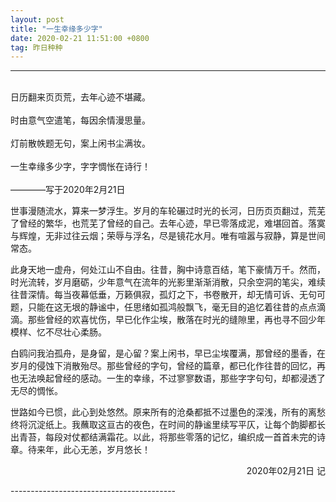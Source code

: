```yaml
---
layout: post
title: "一生幸缘多少字"
date: 2020-02-21 11:51:00 +0800
tag: 昨日种种
---
```

-----------------------------------------
<br>
<div style="text-align:left;">
日历翻来页页荒，去年心迹不堪藏。<br><br>
时由意气空遣笔，每因余情漫思量。<br><br>
灯前散帙题无句，案上闲书尘满妆。<br><br>
一生幸缘多少字，字字惆怅在诗行！<br><br>
————写于2020年2月21日</div>

<p align="justify">世事漫随流水，算来一梦浮生。岁月的车轮碾过时光的长河，日历页页翻过，荒芜了曾经的繁华，也荒芜了曾经的自己。去年心迹，早已零落成泥，难堪回首。落寞与辉煌，无非过往云烟；荣辱与浮名，尽是镜花水月。唯有喧嚣与寂静，算是世间常态。</p>

<p align="justify">此身天地一虚舟，何处江山不自由。往昔，胸中诗意百结，笔下豪情万千。然而，时光流转，岁月磨砺，少年意气在流年的光影里渐渐消散，只余空洞的笔尖，难续往昔深情。每当夜幕低垂，万籁俱寂，孤灯之下，书卷散开，却无情可诉、无句可题，只能在这无垠的静谧中，任思绪如孤鸿般飘飞，毫无目的追忆着往昔的点点滴滴。那些曾经的欢喜忧伤，早已化作尘埃，散落在时光的缝隙里，再也寻不回少年模样、忆不尽壮心柔肠。</p>

<p align="justify">白鸥问我泊孤舟，是身留，是心留？案上闲书，早已尘埃覆满，那曾经的墨香，在岁月的侵蚀下消散殆尽。那些曾经的字句，曾经的篇章，都已化作往昔的回忆，再也无法唤起曾经的感动。一生的幸缘，不过寥寥数语，那些字字句句，却都浸透了无尽的惆怅。</p>

<p align="justify">世路如今已惯，此心到处悠然。原来所有的沧桑都抵不过墨色的深浅，所有的离愁终将沉淀纸上。我蘸取这亘古的夜色，在时间的静谧里续写平仄，让每个韵脚都长出青苔，每段对仗都结满霜花。以此，将那些零落的记忆，编织成一首首未完的诗章。待来年，此心无恙，岁月悠长！</p>

<p align="right">2020年02月21日 记</p>
-----------------------------------------
